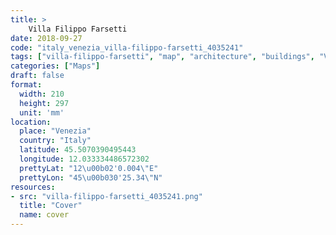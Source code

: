 ```yaml
---
title: > 
    Villa Filippo Farsetti
date: 2018-09-27
code: "italy_venezia_villa-filippo-farsetti_4035241"
tags: ["villa-filippo-farsetti", "map", "architecture", "buildings", "Venezia", "Italy"]
categories: ["Maps"]
draft: false
format:
  width: 210
  height: 297
  unit: 'mm'
location:
  place: "Venezia"
  country: "Italy"
  latitude: 45.5070390495443
  longitude: 12.033334486572302
  prettyLat: "12\u00b02'0.004\"E"
  prettyLon: "45\u00b030'25.34\"N"
resources:
- src: "villa-filippo-farsetti_4035241.png"
  title: "Cover"
  name: cover
---
```

